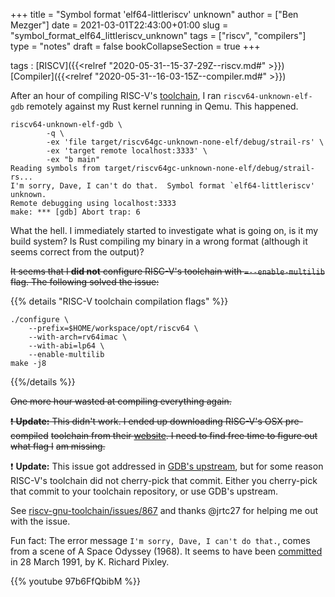 +++
title = "Symbol format 'elf64-littleriscv' unknown"
author = ["Ben Mezger"]
date = 2021-03-01T22:43:00+01:00
slug = "symbol_format_elf64_littleriscv_unknown"
tags = ["riscv", "compilers"]
type = "notes"
draft = false
bookCollapseSection = true
+++

tags
: [RISCV]({{<relref "2020-05-31--15-37-29Z--riscv.md#" >}}) [Compiler]({{<relref "2020-05-31--16-03-15Z--compiler.md#" >}})

After an hour of compiling RISC-V's [toolchain](https://github.com/riscv/riscv-gnu-toolchain), I ran `riscv64-unknown-elf-gdb`
remotely against my Rust kernel running in Qemu. This happened.

```text
riscv64-unknown-elf-gdb \
        -q \
        -ex 'file target/riscv64gc-unknown-none-elf/debug/strail-rs' \
        -ex 'target remote localhost:3333' \
        -ex "b main"
Reading symbols from target/riscv64gc-unknown-none-elf/debug/strail-rs...
I'm sorry, Dave, I can't do that.  Symbol format `elf64-littleriscv' unknown.
Remote debugging using localhost:3333
make: *** [gdb] Abort trap: 6
```

What the hell. I immediately started to investigate what is going on, is it my
build system? Is Rust compiling my binary in a wrong format (although it seems
correct from the output)?

~~It seems that I **did not** configure RISC-V's toolchain with `=--enable-multilib`~~
~~flag. The following solved the issue:~~

{{% details "RISC-V toolchain compilation flags" %}}

```shell
./configure \
	--prefix=$HOME/workspace/opt/riscv64 \
	--with-arch=rv64imac \
	--with-abi=lp64 \
	--enable-multilib
make -j8
```

{{%/details %}}

~~One more hour wasted at compiling everything again.~~

~~❗ **️Update:** This didn't work. I ended up downloading RISC-V's OSX pre-compiled~~
~~toolchain from their [website](https://static.dev.sifive.com/dev-tools/riscv64-unknown-elf-gcc-8.3.0-2020.04.0-x86%5F64-apple-darwin.tar.gz). I need to find free time to figure out what flag I~~
~~am missing.~~

❗ **️Update:** This issue got addressed in [GDB's upstream](https://github.com/bminor/binutils-gdb/commit/b413232211bf7c7754095b017f27774d70646489), but for some reason
RISC-V's toolchain did not cherry-pick that commit. Either you cherry-pick that
commit to your toolchain repository, or use GDB's upstream.

See [riscv-gnu-toolchain/issues/867](https://github.com/riscv/riscv-gnu-toolchain/issues/867) and thanks @jrtc27 for helping me out with
the issue.

Fun fact: The error message `I'm sorry, Dave, I can't do that.`, comes from a
scene of A Space Odyssey (1968). It seems to have been [committed](https://sourceware.org/git/?p=binutils-gdb.git;a=blob;f=gdb/symfile.c;h=31aa1e22fc7fc07764d41b5bf6a3638fb89f6f07;hb=bd5635a1e2b38ee8432fcdaa6456079191375277#l577) in 28 March
1991, by K. Richard Pixley.

{{% youtube 97b6FfQbibM %}}
